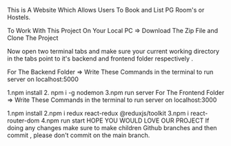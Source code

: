 This is A Website Which Allows Users To Book and List PG Room's or Hostels.

To Work With This Project On Your Local PC => Download The Zip File and Clone The Project

Now open two terminal tabs and make sure your current working directory in the tabs point to it's backend and frontend folder respectively .

For The Backend Folder => Write These Commands in the terminal to run server on localhost:5000

1.npm install
2. npm i -g nodemon
3.npm run server
For The Frontend Folder => Write These Commands in the terminal to run server on localhost:3000

1.npm install
2.npm i redux react-redux @reduxjs/toolkit
3.npm i react-router-dom
4.npm run start
HOPE YOU WOULD LOVE OUR PROJECT If doing any changes make sure to make children Github branches and then commit , please don't commit on the main branch.
